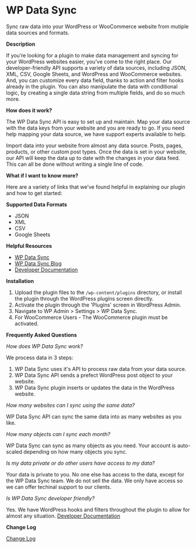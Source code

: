 # WP Data Sync
Sync raw data into your WordPress or WooCommerce website from mutiple data sources and formats.

__Description__

 If you’re looking for a plugin to make data management and syncing for your WordPress websites easier, you’ve come to the right place.
Our developer-friendly API supports a variety of data sources, including JSON, XML, CSV, Google Sheets, and WordPress and WooCommerce websites. And, you can customize every data field, thanks to action and filter hooks already in the plugin. You can also manipulate the data with conditional logic, by creating a single data string from multiple fields, and do so much more.

__How does it work?__

The WP Data Sync API is easy to set up and maintain. Map your data source with the data keys from your website and you are ready to go. If you need help mapping your data source, we have support experts available to help.

Import data into your website from almost any data source. Posts, pages, products, or other custom post types. Once the data is set in your website, our API will keep the data up to date with the changes in your data feed. This can all be done without writing a single line of code.

__What if I want to know more?__

Here are a variety of links that we’ve found helpful in explaining our plugin and how to get started:

__Supported Data Formats__
* JSON
* XML
* CSV
* Google Sheets

__Helpful Resources__

* [WP Data Sync](https://wpdatasync.com "WP Data Sync")
* [WP Data Sync Blog](https://wpdatasync.com/blog/ "WP Data Sync Blog")
* [Developer Documentation](https://wpdatasync.com/docunentation/ "Developer Documentation")

__Installation__

1. Upload the plugin files to the `/wp-content/plugins` directory, or install the plugin through the WordPress plugins screen directly.
2. Activate the plugin through the 'Plugins' screen in WordPress Admin.
3. Navigate to WP Admin > Settings > WP Data Sync.
4. For WooCommerce Users - The WooCommerce plugin must be activated.

__Frequently Asked Questions__

_How does WP Data Sync work?_

We process data in 3 steps:

1. WP Data Sync uses it's API to process raw data from your data source.
2. WP Data Sync API sends a prefect WordPress post object to your website.
3. WP Data Sync plugin inserts or updates the data in the WordPress website.

_How many websites can I sync using the same data?_

WP Data Sync API can sync the same data into as many websites as you like.

_How many objects can I sync each month?_

WP Data Sync can sync as many objects as you need. Your account is auto-scaled depending on how many objects you sync.

_Is my data private or do other users have access to my data?_

Your data is private to you. No one else has access to the data, except for the WP Data Sync team. We do not sell the data. We only have access so we can offer techinal support to our clients.

_Is WP Data Sync developer friendly?_

Yes. We have WordPress hooks and filters throughout the plugin to allow for almost any situation. [Developer Documentation](https://wpdatasync.com/docunentation/ "Developer Documentation")

__Change Log__

[Change Log](https://wpdatasync.com/changelog/wp-data-sync-1/ "Change Log")